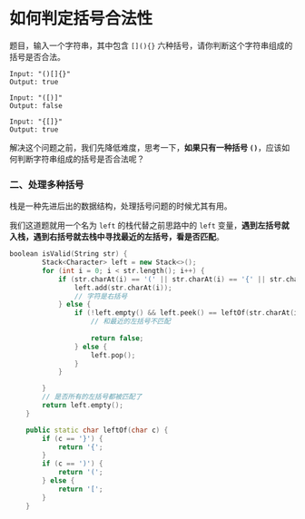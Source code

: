 # 如何判定括号合法性

题目，输入一个字符串，其中包含 `[](){}` 六种括号，请你判断这个字符串组成的括号是否合法。

```
Input: "()[]{}"
Output: true

Input: "([)]"
Output: false

Input: "{[]}"
Output: true
```

解决这个问题之前，我们先降低难度，思考一下，**如果只有一种括号 `()`**，应该如何判断字符串组成的括号是否合法呢？



### 二、处理多种括号

栈是一种先进后出的数据结构，处理括号问题的时候尤其有用。

我们这道题就用一个名为 `left` 的栈代替之前思路中的 `left` 变量，**遇到左括号就入栈，遇到右括号就去栈中寻找最近的左括号，看是否匹配**。

```cpp
boolean isValid(String str) {
        Stack<Character> left = new Stack<>();
        for (int i = 0; i < str.length(); i++) {
            if (str.charAt(i) == '(' || str.charAt(i) == '{' || str.charAt(i) == '[') {
                left.add(str.charAt(i));
                // 字符是右括号
            } else {
                if (!left.empty() && left.peek() == leftOf(str.charAt(i))) {
                    // 和最近的左括号不匹配
                   
                    return false;
                } else {
                    left.pop();
                }
            }

        }
        // 是否所有的左括号都被匹配了
        return left.empty();
    }

    public static char leftOf(char c) {
        if (c == '}') {
            return '{';
        }
        if (c == ')') {
            return '(';
        } else {
            return '[';
        }
    }
```
